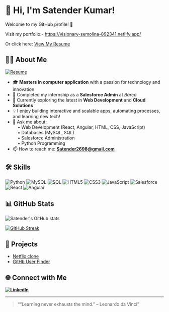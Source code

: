 # 👋 Hi, I'm Satender Kumar!

Welcome to my GitHub profile! 🚀

Visit my portfolio:-  https://visionary-semolina-892341.netlify.app/

Or click here: [View My Resume](https://drive.google.com/file/d/1Uf8Dg308LxH2J1BErxpxmjVApoSpGNnw/view?usp=sharing)

## 🧑‍💻 About Me
[![Resume](https://img.shields.io/badge/Resume-View-blue)]([https://github.com/SatenderKumar2698/SatenderKumar2698/blob/main/SatenderKumar_Resume.pdf](https://drive.google.com/file/d/1FyM5rw4chYEmLI2ippGvXbUg0Pm1vAdS/view?usp=sharing))

- 🎓 **Masters in computer application** with a passion for technology and innovation  
- 🏢 Completed my internship as a **Salesforce Admin** at *Barco*
- 🚀 Currently exploring the latest in **Web Development** and **Cloud Solutions**
- 💡 I enjoy building interactive and scalable apps, automating processes, and learning new tech!
- 💬 Ask me about:  
  &nbsp;&nbsp;&nbsp;&nbsp;• Web Development (React, Angular, HTML, CSS, JavaScript)  
  &nbsp;&nbsp;&nbsp;&nbsp;• Databases (MySQL, SQL)  
  &nbsp;&nbsp;&nbsp;&nbsp;• Salesforce Administration  
  &nbsp;&nbsp;&nbsp;&nbsp;• Python Programming
- 📫 How to reach me: **Satender2698@gmail.com**

## 🛠️ Skills

![Python](https://img.shields.io/badge/-Python-333?style=flat&logo=python)
![MySQL](https://img.shields.io/badge/-MySQL-333?style=flat&logo=mysql)
![SQL](https://img.shields.io/badge/-SQL-333?style=flat&logo=sqlite)
![HTML5](https://img.shields.io/badge/-HTML5-333?style=flat&logo=html5)
![CSS3](https://img.shields.io/badge/-CSS3-333?style=flat&logo=css3)
![JavaScript](https://img.shields.io/badge/-JavaScript-333?style=flat&logo=javascript)
![Salesforce](https://img.shields.io/badge/-Salesforce-333?style=flat&logo=salesforce)
![React](https://img.shields.io/badge/-React-333?style=flat&logo=react)
![Angular](https://img.shields.io/badge/-Angular-333?style=flat&logo=angular)

## 📊 GitHub Stats

![Satender's GitHub stats](https://github-readme-stats.vercel.app/api?username=SatenderKumar2698&show_icons=true&theme=radical)

[![GitHub Streak](https://streak-stats.demolab.com?user=SatenderKumar2698&theme=radical)](https://git.io/streak-stats)

## 🚀 Projects

- [Netflix clone ](warm-lolly-8c7a41.netlify.app)
- [GitHb User Finder](unique-baklava-48cf68.netlify.app)

<!-- Add more project links -->

## 🌐 Connect with Me

**[![LinkedIn](https://img.shields.io/badge/-LinkedIn-0077B5?style=flat&logo=linkedin&logoColor=white)](www.linkedin.com/in/satender-kumar-340038264)**

---

> ““Learning never exhausts the mind.” – Leonardo da Vinci”
